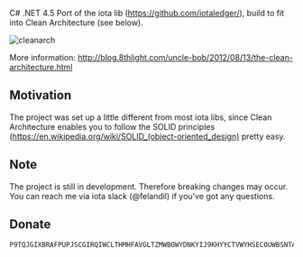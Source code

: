 C# .NET 4.5 Port of the iota lib (https://github.com/iotaledger/), build to fit into Clean Architecture (see below).

![cleanarch](http://i.imgur.com/WkBAATy.png)

More information:
http://blog.8thlight.com/uncle-bob/2012/08/13/the-clean-architecture.html

## Motivation

The project was set up a little different from most iota libs, since Clean Architecture enables you to follow the SOLID principles (https://en.wikipedia.org/wiki/SOLID_(object-oriented_design) pretty easy.

## Note

The project is still in development. Therefore breaking changes may occur.
You can reach me via iota slack (@felandil) if you've got any questions.

## Donate

```javascript
P9TQJGIXBRAFPUPJSCGIRQIWCLTHMHFAVGLTZMWBOWYDNKYIJ9KHYYCTVWYHSECOUWBSNTAHLHRAUNDA9DYRTPAIWX
```

